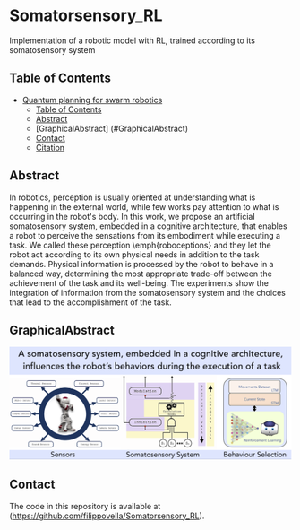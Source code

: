 # Somatorsensory_RL
Implementation of a robotic model with RL, trained according to its somatosensory system


## Table of Contents

- [Quantum planning for swarm robotics](#quantum-planning-for-swarm-robotics)
  - [Table of Contents](#table-of-contents)
  - [Abstract](#abstract)
  - [GraphicalAbstract] (#GraphicalAbstract)
  - [Contact](#contact)
  - [Citation](#citation)

## Abstract

In robotics, perception is usually oriented at understanding what is happening in the external world, while few works pay attention to what is occurring in the robot's body. In this work, we propose an artificial somatosensory system,  embedded in a cognitive architecture, that enables a robot to perceive the sensations from its embodiment while executing a task. We called these perception \emph{roboceptions} and they let the robot act according to its own physical needs in addition to the task demands. Physical information is processed by the robot to behave in a balanced way, determining the most appropriate trade-off between the achievement of the task and its well-being. The experiments show the integration of information from the somatosensory system and the choices that lead to the accomplishment of the task.


## GraphicalAbstract

![Alt text](/res/images/graph_abs.png "Graphical Abstract")

##  Contact

The code in this repository is available at (https://github.com/filippovella/Somatorsensory_RL).
